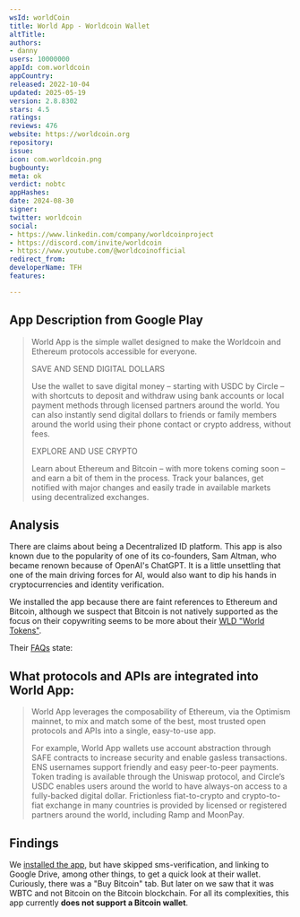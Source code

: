```yaml
---
wsId: worldCoin
title: World App - Worldcoin Wallet
altTitle: 
authors:
- danny
users: 10000000
appId: com.worldcoin
appCountry: 
released: 2022-10-04
updated: 2025-05-19
version: 2.8.8302
stars: 4.5
ratings: 
reviews: 476
website: https://worldcoin.org
repository: 
issue: 
icon: com.worldcoin.png
bugbounty: 
meta: ok
verdict: nobtc
appHashes: 
date: 2024-08-30
signer: 
twitter: worldcoin
social:
- https://www.linkedin.com/company/worldcoinproject
- https://discord.com/invite/worldcoin
- https://www.youtube.com/@worldcoinofficial
redirect_from: 
developerName: TFH
features: 

---
```


## App Description from Google Play

  > World App is the simple wallet designed to make the Worldcoin and Ethereum protocols accessible for everyone.
  >
  > SAVE AND SEND DIGITAL DOLLARS
  > 
  > Use the wallet to save digital money – starting with USDC by Circle – with shortcuts to deposit and withdraw using bank accounts or local payment methods through licensed partners around the world. You can also instantly send digital dollars to friends or family members around the world using their phone contact or crypto address, without fees.
  >
  > EXPLORE AND USE CRYPTO
  >
  > Learn about Ethereum and Bitcoin – with more tokens coming soon – and earn a bit of them in the process. Track your balances, get notified with major changes and easily trade in available markets using decentralized exchanges.

## Analysis 

There are claims about being a Decentralized ID platform. This app is also known due to the popularity of one of its co-founders, Sam Altman, who became renown because of OpenAI's ChatGPT. It is a little unsettling that one of the main driving forces for AI, would also want to dip his hands in cryptocurrencies and identity verification. 

We installed the app because there are faint references to Ethereum and Bitcoin, although we suspect that Bitcoin is not natively supported as the focus on their copywriting seems to be more about their [WLD "World Tokens"](https://coinmarketcap.com/currencies/worldcoin-org/).

Their [FAQs](https://worldcoin.org/faqs) state: 

## What protocols and APIs are integrated into World App: 
  >
  > World App leverages the composability of Ethereum, via the Optimism mainnet, to mix and match some of the best, most trusted open protocols and APIs into a single, easy-to-use app.
  >
  > For example, World App wallets use account abstraction through SAFE contracts to increase security and enable gasless transactions. ENS usernames support friendly and easy peer-to-peer payments. Token trading is available through the Uniswap protocol, and Circle’s USDC enables users around the world to have always-on access to a fully-backed digital dollar. Frictionless fiat-to-crypto and crypto-to-fiat exchange in many countries is provided by licensed or registered partners around the world, including Ramp and MoonPay. 

## Findings

We [installed the app](https://x.com/dannybuntu/status/1829500880305185137), but have skipped sms-verification, and linking to Google Drive, among other things, to get a quick look at their wallet. Curiously, there was a "Buy Bitcoin" tab. But later on we saw that it was WBTC and not Bitcoin on the Bitcoin blockchain. For all its complexities, this app currently **does not support a Bitcoin wallet**.
